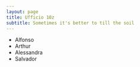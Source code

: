 ```yaml
---
layout: page
title: Ufficio 10z
subtitle: Sometimes it's better to till the soil
---
```


<ul>
	<li> Alfonso </li>
	<li> Arthur </li>
	<li> Alessandra </li>
	<li> Salvador </li>

</ul>
